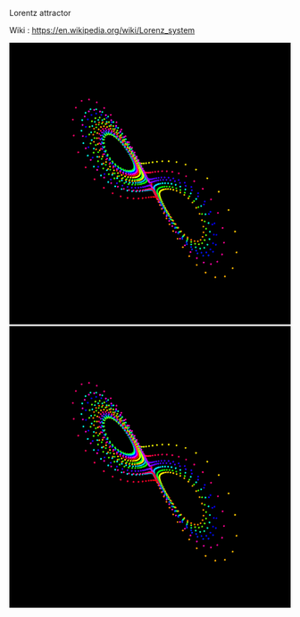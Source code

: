 Lorentz attractor


Wiki : https://en.wikipedia.org/wiki/Lorenz_system

![preview](https://github.com/atharva1910/Sketchbook/blob/master/Lorentz/screen-1019.png)
![test](https://github.com/atharva1910/Sketchbook/raw/master/Lorentz/screen-1019.png)
